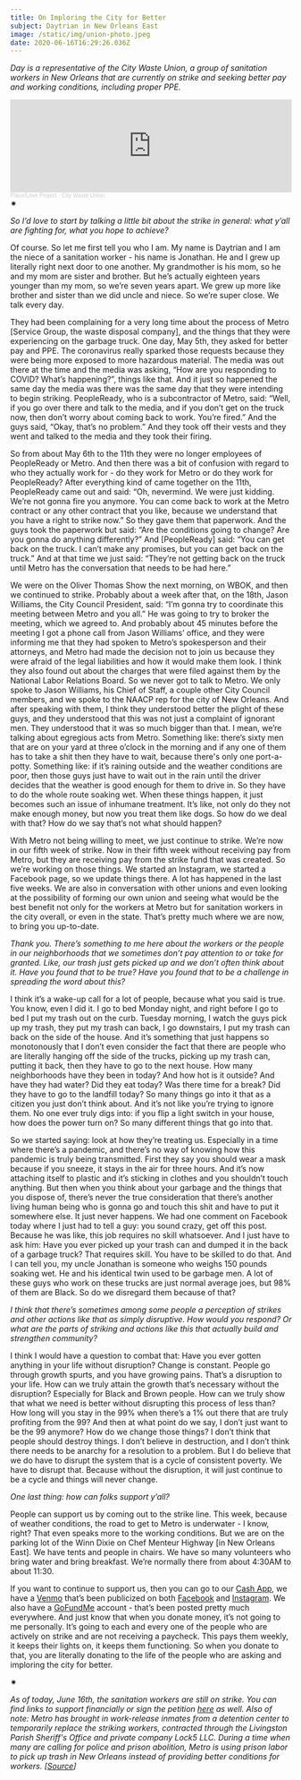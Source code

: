 ```yaml
---
title: On Imploring the City for Better
subject: Daytrian in New Orleans East
image: /static/img/union-photo.jpeg
date: 2020-06-16T16:29:26.036Z
---
```

*Day is a representative of the City Waste Union, a group of sanitation workers in New Orleans that are currently on strike and seeking better pay and working conditions, including proper PPE.*

<iframe width="100%" height="166" scrolling="no" frameborder="no" allow="autoplay" src="https://w.soundcloud.com/player/?url=https%3A//api.soundcloud.com/tracks/841279768&color=%23ff5500&auto_play=false&hide_related=false&show_comments=true&show_user=true&show_reposts=false&show_teaser=true"></iframe><div style="font-size: 10px; color: #cccccc;line-break: anywhere;word-break: normal;overflow: hidden;white-space: nowrap;text-overflow: ellipsis; font-family: Interstate,Lucida Grande,Lucida Sans Unicode,Lucida Sans,Garuda,Verdana,Tahoma,sans-serif;font-weight: 100;"><a href="https://soundcloud.com/place-love-project" title="Place/Love Project" target="_blank" style="color: #cccccc; text-decoration: none;">Place/Love Project</a> · <a href="https://soundcloud.com/place-love-project/citywasteunion" title="City Waste Union" target="_blank" style="color: #cccccc; text-decoration: none;">City Waste Union</a></div>

<div>✷</div>

*So I’d love to start by talking a little bit about the strike in general: what y’all are fighting for, what you hope to achieve?*

Of course. So let me first tell you who I am. My name is Daytrian and I am the niece of a sanitation worker - his name is Jonathan. He and I grew up literally right next door to one another. My grandmother is his mom, so he and my mom are sister and brother. But he’s actually eighteen years younger than my mom, so we’re seven years apart. We grew up more like brother and sister than we did uncle and niece. So we’re super close. We talk every day.

They had been complaining for a very long time about the process of Metro \[Service Group, the waste disposal company], and the things that they were experiencing on the garbage truck. One day, May 5th, they asked for better pay and PPE. The coronavirus really sparked those requests because they were being more exposed to more hazardous material. The media was out there at the time and the media was asking, “How are you responding to COVID? What’s happening?”, things like that. And it just so happened the same day the media was there was the same day that they were intending to begin striking. PeopleReady, who is a subcontractor of Metro, said: “Well, if you go over there and talk to the media, and if you don’t get on the truck now, then don’t worry about coming back to work. You’re fired.” And the guys said, “Okay, that’s no problem.” And they took off their vests and they went and talked to the media and they took their firing.

So from about May 6th to the 11th they were no longer employees of PeopleReady or Metro. And then there was a bit of confusion with regard to who they actually work for - do they work for Metro or do they work for PeopleReady? After everything kind of came together on the 11th, PeopleReady came out and said: “Oh, nevermind. We were just kidding. We’re not gonna fire you anymore. You can come back to work at the Metro contract or any other contract that you like, because we understand that you have a right to strike now.” So they gave them that paperwork. And the guys took the paperwork but said: “Are the conditions going to change? Are you gonna do anything differently?” And \[PeopleReady] said: “You can get back on the truck. I can’t make any promises, but you can get back on the truck.” And at that time we just said: “They’re not getting back on the truck until Metro has the conversation that needs to be had here.”

We were on the Oliver Thomas Show the next morning, on WBOK, and then we continued to strike. Probably about a week after that, on the 18th, Jason Williams, the City Council President, said: “I’m gonna try to coordinate this meeting between Metro and you all.” He was going to try to broker the meeting, which we agreed to. And probably about 45 minutes before the meeting I got a phone call from Jason Williams’ office, and they were informing me that they had spoken to Metro’s spokesperson and their attorneys, and Metro had made the decision not to join us because they were afraid of the legal liabilities and how it would make them look. I think they also found out about the charges that were filed against them by the National Labor Relations Board. So we never got to talk to Metro. We only spoke to Jason Williams, his Chief of Staff, a couple other City Council members, and we spoke to the NAACP rep for the city of New Orleans. And after speaking with them, I think they understood better the plight of these guys, and they understood that this was not just a complaint of ignorant men. They understood that it was so much bigger than that. I mean, we’re talking about egregious acts from Metro. Something like: there’s sixty men that are on your yard at three o’clock in the morning and if any one of them has to take a shit then they have to wait, because there's only one port-a-potty. Something like: if it’s raining outside and the weather conditions are poor, then those guys just have to wait out in the rain until the driver decides that the weather is good enough for them to drive in. So they have to do the whole route soaking wet. When these things happen, it just becomes such an issue of inhumane treatment. It’s like, not only do they not make enough money, but now you treat them like dogs. So how do we deal with that? How do we say that’s not what should happen?

With Metro not being willing to meet, we just continue to strike. We’re now in our fifth week of strike. Now in their fifth week without receiving pay from Metro, but they are receiving pay from the strike fund that was created. So we’re working on those things. We started an Instagram, we started a Facebook page, so we update things there. A lot has happened in the last five weeks. We are also in conversation with other unions and even looking at the possibility of forming our own union and seeing what would be the best benefit not only for the workers at Metro but for sanitation workers in the city overall, or even in the state. That’s pretty much where we are now, to bring you up-to-date.

*Thank you. There’s something to me here about the workers or the people in our neighborhoods that we sometimes don’t pay attention to or take for granted. Like, our trash just gets picked up and we don’t often think about it. Have you found that to be true? Have you found that to be a challenge in spreading the word about this?*

I think it’s a wake-up call for a lot of people, because what you said is true. You know, even I did it. I go to bed Monday night, and right before I go to bed I put my trash out on the curb. Tuesday morning, I watch the guys pick up my trash, they put my trash can back, I go downstairs, I put my trash can back on the side of the house. And it’s something that just happens so monotonously that I don’t even consider the fact that there are people who are literally hanging off the side of the trucks, picking up my trash can, putting it back, then they have to go to the next house. How many neighborhoods have they been in today? And how hot is it outside? And have they had water? Did they eat today? Was there time for a break? Did they have to go to the landfill today? So many things go into it that as a citizen you just don’t think about. And it’s not like you’re trying to ignore them. No one ever truly digs into: if you flip a light switch in your house, how does the power turn on? So many different things that go into that.

So we started saying: look at how they’re treating us. Especially in a time where there’s a pandemic, and there’s no way of knowing how this pandemic is truly being transmitted. First they say you should wear a mask because if you sneeze, it stays in the air for three hours. And it’s now attaching itself to plastic and it’s sticking in clothes and you shouldn’t touch anything. But then when you think about your garbage and the things that you dispose of, there’s never the true consideration that there’s another living human being who is gonna go and touch this shit and have to put it somewhere else. It just never happens. We had one comment on Facebook today where I just had to tell a guy: you sound crazy, get off this post. Because he was like, this job requires no skill whatsoever. And I just have to ask him: Have you ever picked up your trash can and dumped it in the back of a garbage truck? That requires skill. You have to be skilled to do that. And I can tell you, my uncle Jonathan is someone who weighs 150 pounds soaking wet. He and his identical twin used to be garbage men. A lot of these guys who work on these trucks are just normal average joes, but 98% of them are Black. So do we disregard them because of that?

*I think that there’s sometimes among some people a perception of strikes and other actions like that as simply disruptive. How would you respond? Or what are the parts of striking and actions like this that actually build and strengthen community?*

I think I would have a question to combat that: Have you ever gotten anything in your life without disruption? Change is constant. People go through growth spurts, and you have growing pains. That’s a disruption to your life. How can we truly attain the growth that’s necessary without the disruption? Especially for Black and Brown people. How can we truly show that what we need is better without disrupting this process of less than? How long will you stay in the 99% when there’s a 1% out there that are truly profiting from the 99? And then at what point do we say, I don’t just want to be the 99 anymore? How do we change those things? I don’t think that people should destroy things. I don’t believe in destruction, and I don’t think there needs to be anarchy for a resolution to a problem. But I do believe that we do have to disrupt the system that is a cycle of consistent poverty. We have to disrupt that. Because without the disruption, it will just continue to be a cycle and things will never change.

*One last thing: how can folks support y’all?*

People can support us by coming out to the strike line. This week, because of weather conditions, the road to get to Metro is underwater - I know, right? That even speaks more to the working conditions. But we are on the parking lot of the Winn Dixie on Chef Menteur Highway \[in New Orleans East]. We have tents and people in chairs. We have so many volunteers who bring water and bring breakfast. We’re normally there from about 4:30AM to about 11:30.

If you want to continue to support us, then you can go to our [Cash App](https://www.instagram.com/p/CBGG1elF9bh/), we have a [Venmo](https://www.instagram.com/p/CBHSh63lTCo/) that’s been publicized on both [Facebook](https://www.facebook.com/citywasteunion) and [Instagram](https://www.instagram.com/thecitywasteunion/). We also have a [GoFundMe](https://www.gofundme.com/f/helping-the-essential) account - that’s been posted pretty much everywhere. And just know that when you donate money, it’s not going to me personally. It’s going to each and every one of the people who are actively on strike and are not receiving a paycheck. This pays them weekly, it keeps their lights on, it keeps them functioning. So when you donate to that, you are literally donating to the life of the people who are asking and imploring the city for better.

<div>✷</div>

*As of today, June 16th, the sanitation workers are still on strike. You can find links to support financially or sign the petition [here](https://linktr.ee/CityWasteUnion) as well. Also of note: Metro has brought in work-release inmates from a detention center to temporarily replace the striking workers, contracted through the Livingston Parish Sheriff's Office and private company Lock5 LLC. During a time when many are calling for police and prison abolition, Metro is using prison labor to pick up trash in New Orleans instead of providing better conditions for workers. [[Source](https://www.nola.com/news/coronavirus/article_336a7742-93d3-11ea-a344-1bdefd47e647.html)]*